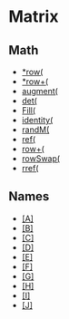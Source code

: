 # Matrix


## Math

 * <a href="../tokens/row(.md" title="0x17">*row(</a>
 * <a href="../tokens/row+(.md" title="0x18">*row+(</a>
 * <a href="../tokens/augment(.md" title="0x14">augment(</a>
 * <a href="../tokens/det(.md" title="0xB3">det(</a>
 * <a href="../tokens/Fill(.md" title="0xE2">Fill(</a>
 * <a href="../tokens/identity(.md" title="0xB4">identity(</a>
 * <a href="../tokens/randM(.md" title="0x20">randM(</a>
 * <a href="../tokens/ref(.md" title="0xBB2D">ref(</a>
 * <a href="../tokens/row+(.md" title="0x16">row+(</a>
 * <a href="../tokens/rowSwap(.md" title="0x15">rowSwap(</a>
 * <a href="../tokens/rref(.md" title="0xBB2E">rref(</a>

## Names

 * <a href="../tokens/[A].md" title="0x5C00">[A]</a>
 * <a href="../tokens/[B].md" title="0x5C01">[B]</a>
 * <a href="../tokens/[C].md" title="0x5C02">[C]</a>
 * <a href="../tokens/[D].md" title="0x5C03">[D]</a>
 * <a href="../tokens/[E].md" title="0x5C04">[E]</a>
 * <a href="../tokens/[F].md" title="0x5C05">[F]</a>
 * <a href="../tokens/[G].md" title="0x5C06">[G]</a>
 * <a href="../tokens/[H].md" title="0x5C07">[H]</a>
 * <a href="../tokens/[I].md" title="0x5C08">[I]</a>
 * <a href="../tokens/[J].md" title="0x5C09">[J]</a>

